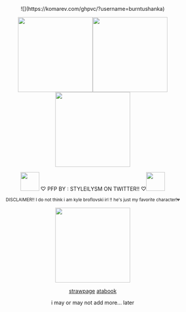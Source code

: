 <div align='center'>
  ![](https://komarev.com/ghpvc/?username=burntushanka)


  <img src="https://i.postimg.cc/s2P8RJ89/IMG-8031.png" width="200"><img src="https://i.postimg.cc/s2P8RJ89/IMG-8031.png" width="200"><img src="https://i.postimg.cc/s2P8RJ89/IMG-8031.png" width="200">
<div align='center'>
<img src="https://i.postimg.cc/q7T957Qz/IMG-8061.png" width="50"> ♡ PFP BY : STYLEILYSM ON TWITTER!! ♡<img src="https://i.postimg.cc/bY48RqXp/IMG-8062.png" width="50">

<sub>DISCLAIMER!! I do not think i am kyle broflovski irl !! he's just my favorite character!💔</sub>

 <img src="https://i.postimg.cc/x1hKfkBC/IMG-8063.png" width="200">

  [strawpage](https://burntushanka.straw.page)  [atabook](https://burntushanka.atabook.org)

<div align='center'>
  i may or may not add more... later
